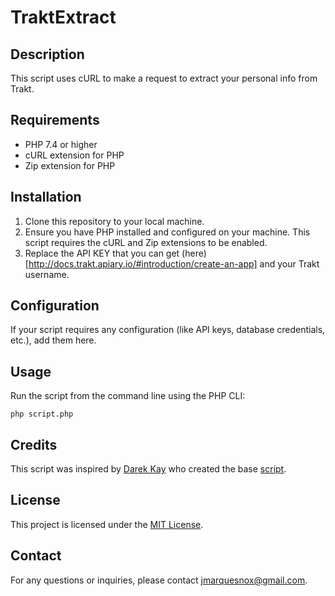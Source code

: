 # TraktExtract

## Description

This script uses cURL to make a request to extract your personal info from Trakt.

## Requirements

- PHP 7.4 or higher
- cURL extension for PHP
- Zip extension for PHP

## Installation

1. Clone this repository to your local machine.
2. Ensure you have PHP installed and configured on your machine. This script requires the cURL and Zip extensions to be enabled.
3. Replace the API KEY that you can get (here)[http://docs.trakt.apiary.io/#introduction/create-an-app] and your Trakt username. 

## Configuration

If your script requires any configuration (like API keys, database credentials, etc.), add them here.

## Usage

Run the script from the command line using the PHP CLI:

``php script.php``

## Credits
This script was inspired by [Darek Kay](https://github.com/darekkay) who created the base [script](https://gist.github.com/darekkay/ff1c5aadf31588f11078).

## License
This project is licensed under the [MIT License](LICENSE).

## Contact
For any questions or inquiries, please contact jmarquesnox@gmail.com.
